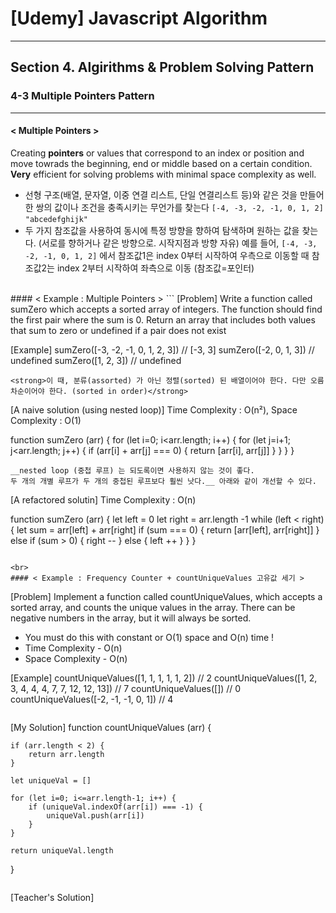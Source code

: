 # [Udemy] Javascript Algorithm

---

## Section 4. Algirithms & Problem Solving Pattern

### 4-3 Multiple Pointers Pattern 

---

#### < Multiple Pointers > 
Creating <strong>pointers</strong> or values that correspond to an index or position and move towrads the beginning, end or middle based on a certain condition.
<strong>Very</strong> efficient for solving problems with minimal space complexity as well.
- 선형 구조(배열, 문자열, 이중 연결 리스트, 단일 연결리스트 등)와 같은 것을 만들어 한 쌍의 값이나 조건을 충족시키는 무언가를 찾는다 ```[-4, -3, -2, -1, 0, 1, 2]``` ```"abcedefghijk"```
- 두 가지 참조값을 사용하여 동시에 특정 방향을 향하여 탐색하며 원하는 값을 찾는다. (서로를 향하거나 같은 방향으로. 시작지점과 방향 자유)
    예를 들어, ```[-4, -3, -2, -1, 0, 1, 2]``` 에서 참조값1은 index 0부터 시작하여 우측으로 이동할 때 참조값2는 index 2부터 시작하여 좌측으로 이동 (참조값=포인터)

<br>
#### < Example : Multiple Pointers >
```
[Problem] 
Write a function called sumZero which accepts a sorted array of integers. 
The function should find the first pair where the sum is 0. 
Return an array that includes both values that sum to zero or undefined if a pair does not exist

[Example]
sumZero([-3, -2, -1, 0, 1, 2, 3])  // [-3, 3]
sumZero([-2, 0, 1, 3])  // undefined
sumZero([1, 2, 3])  // undefined
```
<strong>이 때, 분류(assorted) 가 아닌 정렬(sorted) 된 배열이어야 한다. 다만 오름차순이어야 한다. (sorted in order)</strong>
```
[A naive solution (using nested loop)] Time Complexity : O(n²), Space Complexity : O(1)

function sumZero (arr) {
    for (let i=0; i<arr.length; i++) {
        for (let j=i+1; j<arr.length; j++) {
            if (arr[i] + arr[j] === 0) {
                return [arr[i], arr[j]]
            }
        }
    }
}
```
__nested loop (중첩 루프) 는 되도록이면 사용하지 않는 것이 좋다.
두 개의 개별 루프가 두 개의 중첩된 루프보다 훨씬 낫다.__ 아래와 같이 개선할 수 있다.
```
[A refactored solutin] Time Complexity : O(n)

function sumZero (arr) {
    let left = 0
    let right = arr.length -1
    while (left < right) {
        let sum = arr[left] + arr[right]
        if (sum === 0) {
            return [arr[left], arr[right]]
        } else if (sum > 0) {
            right --
        } else {
            left ++
        }
    }
}
```

<br>
#### < Example : Frequency Counter + countUniqueValues 고유값 세기 >
```
[Problem] 
Implement a function called countUniqueValues,
which accepts a sorted array, and counts the unique values in the array.
There can be negative numbers in the array, but it will always be sorted.
* You must do this with constant or O(1) space and O(n) time ! 
* Time Complexity - O(n)
* Space Complexity - O(n)

[Example]
countUniqueValues([1, 1, 1, 1, 1, 2])   // 2
countUniqueValues([1, 2, 3, 4, 4, 4, 7, 7, 12, 12, 13])   // 7
countUniqueValues([])   // 0
countUniqueValues([-2, -1, -1, 0, 1])   // 4
```
```
[My Solution]
function countUniqueValues (arr) {

    if (arr.length < 2) {
        return arr.length
    }

    let uniqueVal = []

    for (let i=0; i<=arr.length-1; i++) {
        if (uniqueVal.indexOf(arr[i]) === -1) {
            uniqueVal.push(arr[i])
        }
    }

    return uniqueVal.length
}
```
```
[Teacher's Solution]

```